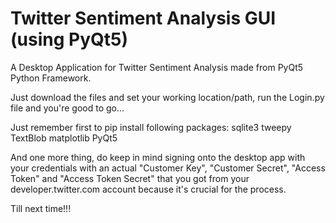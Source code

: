# Twitter Sentiment Analysis GUI (using PyQt5)
A Desktop Application for Twitter Sentiment Analysis made from PyQt5 Python Framework.

Just download the files and set your working location/path, run the Login.py file and you're good to go...

Just remember first to pip install following packages:
  sqlite3
  tweepy
  TextBlob
  matplotlib
  PyQt5

And one more thing, do keep in mind signing onto the desktop app with your credentials with an actual
  "Customer Key",
  "Customer Secret",
  "Access Token" and
  "Access Token Secret"
 that you got from your developer.twitter.com account because it's crucial for the process.

Till next time!!!
